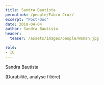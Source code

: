 ```yaml
---
title: Sandra Bautista
permalink: /people/Fabio-Cruz/
excerpt: "Post-Doc"
date: 2018-04-04 
author: Sandra Bautista
header:
  teaser: /assets/images/people/Woman.jpg

role:
- IG
---
```


Sandra Bautista

(Durabilité, analyse filière)

